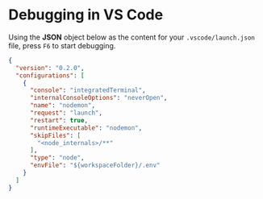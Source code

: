 # Debugging in **VS Code**
 Using the **JSON** object below as the content for your `.vscode/launch.json` file, press `F6` to start debugging.

```json
{
  "version": "0.2.0",
  "configurations": [
    {
      "console": "integratedTerminal",
      "internalConsoleOptions": "neverOpen",
      "name": "nodemon",
      "request": "launch",
      "restart": true,
      "runtimeExecutable": "nodemon",
      "skipFiles": [
        "<node_internals>/**"
      ],
      "type": "node",
      "envFile": "${workspaceFolder}/.env"
    }
  ]
}
```
